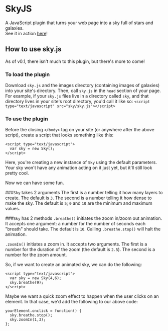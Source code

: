 # SkyJS
A JavaScript plugin that turns your web page into a sky full of stars and galaxies.
<br>See it in action <a href="http://garden.danielmayer.net/stars" target="_blank">here</a>!

## How to use sky.js
As of v0.1, there isn't much to this plugin, but there's more to come!

### To load the plugin
Download `sky.js` and the images directory (containing images of galaxies) into your site's directory.
Then, call `sky.js` in the `head` section of your page. For example, if your `sky.js` files live in a directory called `sky`, and that directory lives in your site's root directory, you'd call it like so:
```<script type="text/javascript" src="sky/sky.js"></script>```

### To use the plugin
Before the closing `</body>` tag on your site (or anywhere after the above script), create a script that looks something like this:

```
<script type="text/javascript">
  var sky = new Sky();
</script>
```

Here, you're creating a new instance of `Sky` using the default parameters. Your sky won't have any animation acting on it just yet, but it'll still look pretty cool.

Now we can have some fun.

###`Sky` takes 2 arguments
The first is a number telling it how many layers to create. The default is `3`.
The second is a number telling it how dense to make the sky. The default is `5`; `0` and `10` are the minimum and maximum values.

###`Sky` has 2 methods
`.breathe()` initiates the zoom in/zoom out animation. It accepts one argument: a number for the number of seconds each "breath" should take. The default is `10`.
Calling `.breathe.stop()` will halt the animation.

`.zoomIn()` initiates a zoom in. It accepts two arguments. The first is a number for the duration of the zoom (the default is `2.5`). The second is a number for the zoom amount.

So, if we want to create an animated sky, we can do the following:
```
<script type="text/javascript">
  var sky = new Sky(4,6);
  sky.breathe(9);
</script>
```

Maybe we want a quick zoom effect to happen when the user clicks on an element. In that case, we'd add the following to our above code:
```
yourElement.onclick = function() {
  sky.breathe.stop();
  sky.zoomIn(1,3);
};
```
